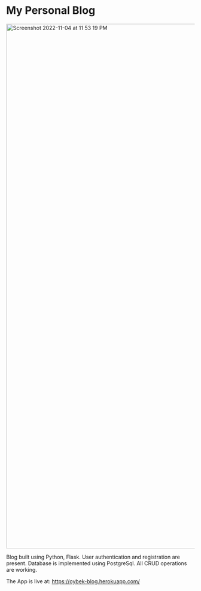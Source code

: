 # My Personal Blog

<img width="1399" alt="Screenshot 2022-11-04 at 11 53 19 PM" src="https://user-images.githubusercontent.com/33368204/200053382-7c9766e6-d385-44e3-8c2d-f29306d46062.png">


Blog built using Python, Flask. 
User authentication and registration are present.
Database is implemented using PostgreSql. All CRUD operations are working.

The App is live at: https://oybek-blog.herokuapp.com/

